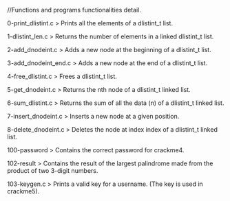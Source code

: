 //Functions and programs functionalities detail.

0-print_dlistint.c > Prints all the elements of a dlistint_t list.

1-dlistint_len.c > Returns the number of elements in a linked dlistint_t list.

2-add_dnodeint.c > Adds a new node at the beginning of a dlistint_t list.

3-add_dnodeint_end.c > Adds a new node at the end of a dlistint_t list.

4-free_dlistint.c > Frees a dlistint_t list.

5-get_dnodeint.c > Returns the nth node of a dlistint_t linked list.

6-sum_dlistint.c > Returns the sum of all the data (n) of a dlistint_t linked list.

7-insert_dnodeint.c > Inserts a new node at a given position.

8-delete_dnodeint.c > Deletes the node at index index of a dlistint_t linked list.

100-password > Contains the correct password for crackme4.

102-result > Contains the result of the largest palindrome made from the product of two 3-digit numbers.

103-keygen.c > Prints a valid key for a username. (The key is used in crackme5).
